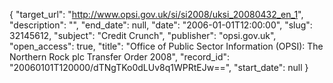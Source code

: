 {
  "target_url": "http://www.opsi.gov.uk/si/si2008/uksi_20080432_en_1", 
  "description": "", 
  "end_date": null, 
  "date": "2006-01-01T12:00:00", 
  "slug": 32145612, 
  "subject": "Credit Crunch", 
  "publisher": "opsi.gov.uk", 
  "open_access": true, 
  "title": "Office of Public Sector Information (OPSI): The Northern Rock plc Transfer Order 2008", 
  "record_id": "20060101T120000/dTNgTKo0dLUv8q1WPRtEJw==", 
  "start_date": null
}

